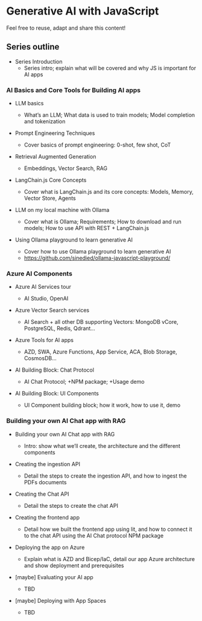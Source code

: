# Generative AI with JavaScript

Feel free to reuse, adapt and share this content!





## Series outline

- Series Introduction
  * Series intro; explain what will be covered and why JS is important for AI apps

### AI Basics and Core Tools for Building AI apps

- LLM basics
  * What’s an LLM; What data is used to train models; Model completion and tokenization

- Prompt Engineering Techniques
  * Cover basics of prompt engineering: 0-shot, few shot, CoT

- Retrieval Augmented Generation
  * Embeddings, Vector Search, RAG

- LangChain.js Core Concepts
  * Cover what is LangChain.js and its core concepts: Models, Memory, Vector Store, Agents

- LLM on my local machine with Ollama
  * Cover what is Ollama; Requirements; How to download and run models; How to use API with REST + LangChain.js

- Using Ollama playground to learn generative AI
  * Cover how to use Ollama playground to learn generative AI
  * https://github.com/sinedied/ollama-javascript-playground/


### Azure AI Components

- Azure AI Services tour
  * AI Studio, OpenAI

- Azure Vector Search services
  * AI Search + all other DB supporting Vectors: MongoDB vCore, PostgreSQL, Redis, Qdrant…

- Azure Tools for AI apps
  * AZD, SWA, Azure Functions, App Service, ACA, Blob Storage, CosmosDB…

- AI Building Block: Chat Protocol
  * AI Chat Protocol; +NPM package; +Usage demo

- AI Building Block: UI Components
  * UI Component building block; how it work, how to use it, demo

### Building your own AI Chat app with RAG

- Building your own AI Chat app with RAG
  * Intro: show what we’ll create, the architecture and the different components

- Creating the ingestion API 
  * Detail the steps to create the ingestion API, and how to ingest the PDFs documents

- Creating the Chat API
  * Detail the steps to create the chat API

- Creating the frontend app
  * Detail how we built the frontend app using lit, and how to connect it to the chat API using the AI Chat protocol NPM package

- Deploying the app on Azure
  * Explain what is AZD and Bicep/IaC, detail our app Azure architecture and show deployment and prerequisites

- [maybe] Evaluating your AI app
  * TBD

- [maybe] Deploying with App Spaces
  * TBD
